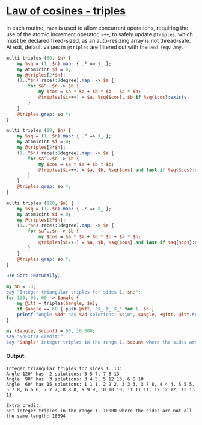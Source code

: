 [1]: https://rosettacode.org/wiki/Law_of_cosines_-_triples

# [Law of cosines - triples][1]


In each routine, `race` is used to allow concurrent operations, requiring the use of the atomic increment operator, `⚛++`, to safely update `@triples`, which must be declared fixed-sized, as an auto-resizing array is not thread-safe. At exit, default values in `@triples` are filtered out with the test `!eqv Any`.

```perl
multi triples (60, $n) {
    my %sq = (1..$n).map: { .² => $_ };
    my atomicint $i = 0;
    my @triples[2*$n];
    (1..^$n).race(:8degree).map: -> $a {
        for $a^..$n -> $b {
            my $cos = $a * $a + $b * $b - $a * $b;
            @triples[$i⚛++] = $a, %sq{$cos}, $b if %sq{$cos}:exists;
        }
    }
    @triples.grep: so *;
}

multi triples (90, $n) {
    my %sq = (1..$n).map: { .² => $_ };
    my atomicint $i = 0;
    my @triples[2*$n];
    (1..^$n).race(:8degree).map: -> $a {
        for $a^..$n -> $b {
            my $cos = $a * $a + $b * $b;
            @triples[$i⚛++] = $a, $b, %sq{$cos} and last if %sq{$cos}:exists;
        }
    }
    @triples.grep: so *;
}

multi triples (120, $n) {
    my %sq = (1..$n).map: { .² => $_ };
    my atomicint $i = 0;
    my @triples[2*$n];
    (1..^$n).race(:8degree).map: -> $a {
        for $a^..$n -> $b {
            my $cos = $a * $a + $b * $b + $a * $b;
            @triples[$i⚛++] = $a, $b, %sq{$cos} and last if %sq{$cos}:exists;
        }
    }
    @triples.grep: so *;
}

use Sort::Naturally;

my $n = 13;
say "Integer triangular triples for sides 1..$n:";
for 120, 90, 60 -> $angle {
    my @itt = triples($angle, $n);
    if $angle == 60 { push @itt, "$_ $_ $_" for 1..$n }
    printf "Angle %3d° has %2d solutions: %s\n", $angle, +@itt, @itt.sort(&naturally).join(', ');
}

my ($angle, $count) = 60, 10_000;
say "\nExtra credit:";
say "$angle° integer triples in the range 1..$count where the sides are not all the same length: ", +triples($angle, $count);
```

#### Output:
```
Integer triangular triples for sides 1..13:
Angle 120° has  2 solutions: 3 5 7, 7 8 13
Angle  90° has  3 solutions: 3 4 5, 5 12 13, 6 8 10
Angle  60° has 15 solutions: 1 1 1, 2 2 2, 3 3 3, 3 7 8, 4 4 4, 5 5 5, 5 7 8, 6 6 6, 7 7 7, 8 8 8, 9 9 9, 10 10 10, 11 11 11, 12 12 12, 13 13 13

Extra credit:
60° integer triples in the range 1..10000 where the sides are not all the same length: 18394
```
